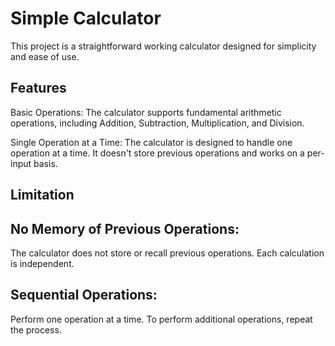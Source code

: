
# Simple Calculator

This project is a straightforward working calculator designed for simplicity and ease of use.

## Features

Basic Operations: The calculator supports fundamental arithmetic operations, including Addition, Subtraction, Multiplication, and Division.

Single Operation at a Time: The calculator is designed to handle one operation at a time. It doesn't store previous operations and works on a per-input basis.

## Limitation

## No Memory of Previous Operations: 
The calculator does not store or recall previous operations. Each calculation is independent.

## Sequential Operations:
 Perform one operation at a time. To perform additional operations, repeat the process.
